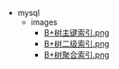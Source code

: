 - mysql
  - images
    - [B+树主键索引.png](././mysql/images/B%2B树主键索引.png)
    - [B+树二级索引.png](././mysql/images/B%2B树二级索引.png)
    - [B+树聚合索引.png](././mysql/images/B%2B树聚合索引.png)
